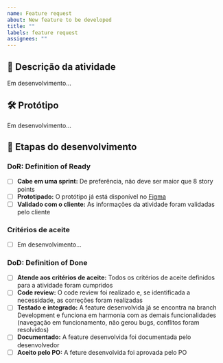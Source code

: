 ```yaml
---
name: Feature request
about: New feature to be developed
title: ""
labels: feature request
assignees: ""
---
```


## 📄 Descrição da atividade

Em desenvolvimento...

## 🛠 Protótipo

Em desenvolvimento...

## 🚀 Etapas do desenvolvimento

### DoR: Definition of Ready

- [ ] **Cabe em uma sprint:** De preferência, não deve ser maior que 8 story points
- [ ] **Prototipado:** O protótipo já está disponível no [Figma](<https://www.figma.com/file/OfE7DUkKkBgC7O3fmDoulH/Owl-Partners-(Oracle)?node-id=11-195&t=txTFGhY0EvM3VWcn-0>)
- [ ] **Validado com o cliente:** As informações da atividade foram validadas pelo cliente

### Critérios de aceite

- [ ] Em desenvolvimento...

### DoD: Definition of Done

- [ ] **Atende aos critérios de aceite:** Todos os critérios de aceite definidos para a atividade foram cumpridos
- [ ] **Code review:** O code review foi realizado e, se identificada a necessidade, as correções foram realizadas
- [ ] **Testado e integrado:** A feature desenvolvida já se encontra na branch Development e funciona em harmonia com as demais funcionalidades (navegação em funcionamento, não gerou bugs, conflitos foram resolvidos)
- [ ] **Documentado:** A feature desenvolvida foi documentada pelo desenvolvedor
- [ ] **Aceito pelo PO:** A feture desenvolvida foi aprovada pelo PO

